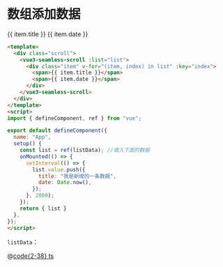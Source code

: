 # 数组添加数据

<div class="vue3-seamless-scroll-scroll">
  <ClientOnly>
    <vue3-seamless-scroll :list="list">
      <div class="item" v-for="(item, index) in list" :key="index">
        <span>{{ item.title }}</span>
        <span>{{ item.date }}</span>
      </div>
    </vue3-seamless-scroll>
  </ClientOnly>
</div>

<script>
import { defineComponent, ref, onMounted } from "vue";
import listData from "@js/vue3-scroll";

export default defineComponent({
  name: "App",
  setup() {
    const list = ref(listData);
    onMounted(() => {
      setInterval(() => {
        list.value.push({
          title: "我是新增的一条数据",
          date: Date.now(),
        });
      }, 2000);
    });
    return { list }
  },
});
</script>

```html
<template>
  <div class="scroll">
    <vue3-seamless-scroll :list="list">
      <div class="item" v-for="(item, index) in list" :key="index">
        <span>{{ item.title }}</span>
        <span>{{ item.date }}</span>
      </div>
    </vue3-seamless-scroll>
  </div>
</template>
<script>
import { defineComponent, ref } from "vue";

export default defineComponent({
  name: "App",
  setup() {
    const list = ref(listData); //填入下面的数据
    onMounted(() => {
      setInterval(() => {
        list.value.push({
          title: "我是新增的一条数据",
          date: Date.now(),
        });
      }, 2000);
    });
    return { list }
  },
});
</script>
```

`listData`：

@[code{2-38} ts](@js/vue3-scroll.ts)
